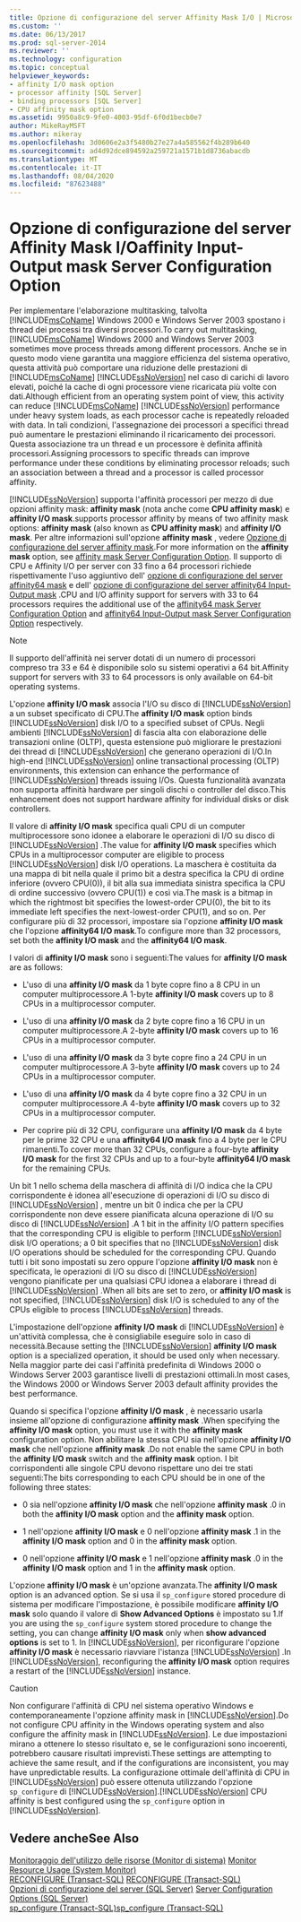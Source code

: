 ```yaml
---
title: Opzione di configurazione del server Affinity Mask I/O | Microsoft Docs
ms.custom: ''
ms.date: 06/13/2017
ms.prod: sql-server-2014
ms.reviewer: ''
ms.technology: configuration
ms.topic: conceptual
helpviewer_keywords:
- affinity I/O mask option
- processor affinity [SQL Server]
- binding processors [SQL Server]
- CPU affinity mask option
ms.assetid: 9950a8c9-9fe0-4003-95df-6f0d1becb0e7
author: MikeRayMSFT
ms.author: mikeray
ms.openlocfilehash: 3d0606e2a3f5480b27e27a4a585562f4b289b640
ms.sourcegitcommit: ad4d92dce894592a259721a1571b1d8736abacdb
ms.translationtype: MT
ms.contentlocale: it-IT
ms.lasthandoff: 08/04/2020
ms.locfileid: "87623488"
---
```

# <a name="affinity-input-output-mask-server-configuration-option"></a><span data-ttu-id="784d1-102">Opzione di configurazione del server Affinity Mask I/O</span><span class="sxs-lookup"><span data-stu-id="784d1-102">affinity Input-Output mask Server Configuration Option</span></span>
  <span data-ttu-id="784d1-103">Per implementare l'elaborazione multitasking, talvolta [!INCLUDE[msCoName](../../includes/msconame-md.md)] Windows 2000 e Windows Server 2003 spostano i thread dei processi tra diversi processori.</span><span class="sxs-lookup"><span data-stu-id="784d1-103">To carry out multitasking, [!INCLUDE[msCoName](../../includes/msconame-md.md)] Windows 2000 and Windows Server 2003 sometimes move process threads among different processors.</span></span> <span data-ttu-id="784d1-104">Anche se in questo modo viene garantita una maggiore efficienza del sistema operativo, questa attività può comportare una riduzione delle prestazioni di [!INCLUDE[msCoName](../../includes/msconame-md.md)] [!INCLUDE[ssNoVersion](../../includes/ssnoversion-md.md)] nel caso di carichi di lavoro elevati, poiché la cache di ogni processore viene ricaricata più volte con dati.</span><span class="sxs-lookup"><span data-stu-id="784d1-104">Although efficient from an operating system point of view, this activity can reduce [!INCLUDE[msCoName](../../includes/msconame-md.md)] [!INCLUDE[ssNoVersion](../../includes/ssnoversion-md.md)] performance under heavy system loads, as each processor cache is repeatedly reloaded with data.</span></span> <span data-ttu-id="784d1-105">In tali condizioni, l'assegnazione dei processori a specifici thread può aumentare le prestazioni eliminando il ricaricamento dei processori. Questa associazione tra un thread e un processore è definita affinità processori.</span><span class="sxs-lookup"><span data-stu-id="784d1-105">Assigning processors to specific threads can improve performance under these conditions by eliminating processor reloads; such an association between a thread and a processor is called processor affinity.</span></span>  
  
 [!INCLUDE[ssNoVersion](../../includes/ssnoversion-md.md)] <span data-ttu-id="784d1-106">supporta l'affinità processori per mezzo di due opzioni affinity mask: **affinity mask** (nota anche come **CPU affinity mask**) e **affinity I/O mask**.</span><span class="sxs-lookup"><span data-stu-id="784d1-106">supports processor affinity by means of two affinity mask options: **affinity mask** (also known as **CPU affinity mask**) and **affinity I/O mask**.</span></span> <span data-ttu-id="784d1-107">Per altre informazioni sull'opzione **affinity mask** , vedere [Opzione di configurazione del server affinity mask](affinity-mask-server-configuration-option.md).</span><span class="sxs-lookup"><span data-stu-id="784d1-107">For more information on the **affinity mask** option, see [affinity mask Server Configuration Option](affinity-mask-server-configuration-option.md).</span></span> <span data-ttu-id="784d1-108">Il supporto di CPU e Affinity I/O per server con 33 fino a 64 processori richiede rispettivamente l'uso aggiuntivo dell' [opzione di configurazione del server affinity64 mask](affinity64-mask-server-configuration-option.md) e dell' [opzione di configurazione del server affinity64 Input-Output mask](affinity64-input-output-mask-server-configuration-option.md) .</span><span class="sxs-lookup"><span data-stu-id="784d1-108">CPU and I/O affinity support for servers with 33 to 64 processors requires the additional use of the [affinity64 mask Server Configuration Option](affinity64-mask-server-configuration-option.md) and [affinity64 Input-Output mask Server Configuration Option](affinity64-input-output-mask-server-configuration-option.md) respectively.</span></span>  
  
> [!NOTE]  
>  <span data-ttu-id="784d1-109">Il supporto dell'affinità nei server dotati di un numero di processori compreso tra 33 e 64 è disponibile solo su sistemi operativi a 64 bit.</span><span class="sxs-lookup"><span data-stu-id="784d1-109">Affinity support for servers with 33 to 64 processors is only available on 64-bit operating systems.</span></span>  
  
 <span data-ttu-id="784d1-110">L'opzione **affinity I/O mask** associa l'I/O su disco di [!INCLUDE[ssNoVersion](../../includes/ssnoversion-md.md)] a un subset specificato di CPU.</span><span class="sxs-lookup"><span data-stu-id="784d1-110">The **affinity I/O mask** option binds [!INCLUDE[ssNoVersion](../../includes/ssnoversion-md.md)] disk I/O to a specified subset of CPUs.</span></span> <span data-ttu-id="784d1-111">Negli ambienti [!INCLUDE[ssNoVersion](../../includes/ssnoversion-md.md)] di fascia alta con elaborazione delle transazioni online (OLTP), questa estensione può migliorare le prestazioni dei thread di [!INCLUDE[ssNoVersion](../../includes/ssnoversion-md.md)] che generano operazioni di I/O.</span><span class="sxs-lookup"><span data-stu-id="784d1-111">In high-end [!INCLUDE[ssNoVersion](../../includes/ssnoversion-md.md)] online transactional processing (OLTP) environments, this extension can enhance the performance of [!INCLUDE[ssNoVersion](../../includes/ssnoversion-md.md)] threads issuing I/Os.</span></span> <span data-ttu-id="784d1-112">Questa funzionalità avanzata non supporta affinità hardware per singoli dischi o controller del disco.</span><span class="sxs-lookup"><span data-stu-id="784d1-112">This enhancement does not support hardware affinity for individual disks or disk controllers.</span></span>  
  
 <span data-ttu-id="784d1-113">Il valore di **affinity I/O mask** specifica quali CPU di un computer multiprocessore sono idonee a elaborare le operazioni di I/O su disco di [!INCLUDE[ssNoVersion](../../includes/ssnoversion-md.md)] .</span><span class="sxs-lookup"><span data-stu-id="784d1-113">The value for **affinity I/O mask** specifies which CPUs in a multiprocessor computer are eligible to process [!INCLUDE[ssNoVersion](../../includes/ssnoversion-md.md)] disk I/O operations.</span></span> <span data-ttu-id="784d1-114">La maschera è costituita da una mappa di bit nella quale il primo bit a destra specifica la CPU di ordine inferiore (ovvero CPU(0)), il bit alla sua immediata sinistra specifica la CPU di ordine successivo (ovvero CPU(1)) e così via.</span><span class="sxs-lookup"><span data-stu-id="784d1-114">The mask is a bitmap in which the rightmost bit specifies the lowest-order CPU(0), the bit to its immediate left specifies the next-lowest-order CPU(1), and so on.</span></span> <span data-ttu-id="784d1-115">Per configurare più di 32 processori, impostare sia l'opzione **affinity I/O mask** che l'opzione **affinity64 I/O mask**.</span><span class="sxs-lookup"><span data-stu-id="784d1-115">To configure more than 32 processors, set both the **affinity I/O mask** and the **affinity64 I/O mask**.</span></span>  
  
 <span data-ttu-id="784d1-116">I valori di **affinity I/O mask** sono i seguenti:</span><span class="sxs-lookup"><span data-stu-id="784d1-116">The values for **affinity I/O mask** are as follows:</span></span>  
  
-   <span data-ttu-id="784d1-117">L'uso di una **affinity I/O mask** da 1 byte copre fino a 8 CPU in un computer multiprocessore.</span><span class="sxs-lookup"><span data-stu-id="784d1-117">A 1-byte **affinity I/O mask** covers up to 8 CPUs in a multiprocessor computer.</span></span>  
  
-   <span data-ttu-id="784d1-118">L'uso di una **affinity I/O mask** da 2 byte copre fino a 16 CPU in un computer multiprocessore.</span><span class="sxs-lookup"><span data-stu-id="784d1-118">A 2-byte **affinity I/O mask** covers up to 16 CPUs in a multiprocessor computer.</span></span>  
  
-   <span data-ttu-id="784d1-119">L'uso di una **affinity I/O mask** da 3 byte copre fino a 24 CPU in un computer multiprocessore.</span><span class="sxs-lookup"><span data-stu-id="784d1-119">A 3-byte **affinity I/O mask** covers up to 24 CPUs in a multiprocessor computer.</span></span>  
  
-   <span data-ttu-id="784d1-120">L'uso di una **affinity I/O mask** da 4 byte copre fino a 32 CPU in un computer multiprocessore.</span><span class="sxs-lookup"><span data-stu-id="784d1-120">A 4-byte **affinity I/O mask** covers up to 32 CPUs in a multiprocessor computer.</span></span>  
  
-   <span data-ttu-id="784d1-121">Per coprire più di 32 CPU, configurare una **affinity I/O mask** da 4 byte per le prime 32 CPU e una **affinity64 I/O mask** fino a 4 byte per le CPU rimanenti.</span><span class="sxs-lookup"><span data-stu-id="784d1-121">To cover more than 32 CPUs, configure a four-byte **affinity I/O mask** for the first 32 CPUs and up to a four-byte **affinity64 I/O mask** for the remaining CPUs.</span></span>  
  
 <span data-ttu-id="784d1-122">Un bit 1 nello schema della maschera di affinità di I/O indica che la CPU corrispondente è idonea all'esecuzione di operazioni di I/O su disco di [!INCLUDE[ssNoVersion](../../includes/ssnoversion-md.md)] , mentre un bit 0 indica che per la CPU corrispondente non deve essere pianificata alcuna operazione di I/O su disco di [!INCLUDE[ssNoVersion](../../includes/ssnoversion-md.md)] .</span><span class="sxs-lookup"><span data-stu-id="784d1-122">A 1 bit in the affinity I/O pattern specifies that the corresponding CPU is eligible to perform [!INCLUDE[ssNoVersion](../../includes/ssnoversion-md.md)] disk I/O operations; a 0 bit specifies that no [!INCLUDE[ssNoVersion](../../includes/ssnoversion-md.md)] disk I/O operations should be scheduled for the corresponding CPU.</span></span> <span data-ttu-id="784d1-123">Quando tutti i bit sono impostati su zero oppure l'opzione **affinity I/O mask** non è specificata, le operazioni di I/O su disco di [!INCLUDE[ssNoVersion](../../includes/ssnoversion-md.md)] vengono pianificate per una qualsiasi CPU idonea a elaborare i thread di [!INCLUDE[ssNoVersion](../../includes/ssnoversion-md.md)] .</span><span class="sxs-lookup"><span data-stu-id="784d1-123">When all bits are set to zero, or **affinity I/O mask** is not specified, [!INCLUDE[ssNoVersion](../../includes/ssnoversion-md.md)] disk I/O is scheduled to any of the CPUs eligible to process [!INCLUDE[ssNoVersion](../../includes/ssnoversion-md.md)] threads.</span></span>  
  
 <span data-ttu-id="784d1-124">L'impostazione dell'opzione **affinity I/O mask** di [!INCLUDE[ssNoVersion](../../includes/ssnoversion-md.md)] è un'attività complessa, che è consigliabile eseguire solo in caso di necessità.</span><span class="sxs-lookup"><span data-stu-id="784d1-124">Because setting the [!INCLUDE[ssNoVersion](../../includes/ssnoversion-md.md)] **affinity I/O mask** option is a specialized operation, it should be used only when necessary.</span></span> <span data-ttu-id="784d1-125">Nella maggior parte dei casi l'affinità predefinita di Windows 2000 o Windows Server 2003 garantisce livelli di prestazioni ottimali.</span><span class="sxs-lookup"><span data-stu-id="784d1-125">In most cases, the Windows 2000 or Windows Server 2003 default affinity provides the best performance.</span></span>  
  
 <span data-ttu-id="784d1-126">Quando si specifica l'opzione **affinity I/O mask** , è necessario usarla insieme all'opzione di configurazione **affinity mask** .</span><span class="sxs-lookup"><span data-stu-id="784d1-126">When specifying the **affinity I/O mask** option, you must use it with the **affinity mask** configuration option.</span></span> <span data-ttu-id="784d1-127">Non abilitare la stessa CPU sia nell'opzione **affinity I/O mask** che nell'opzione **affinity mask** .</span><span class="sxs-lookup"><span data-stu-id="784d1-127">Do not enable the same CPU in both the **affinity I/O mask** switch and the **affinity mask** option.</span></span> <span data-ttu-id="784d1-128">I bit corrispondenti alle singole CPU devono rispettare uno dei tre stati seguenti:</span><span class="sxs-lookup"><span data-stu-id="784d1-128">The bits corresponding to each CPU should be in one of the following three states:</span></span>  
  
-   <span data-ttu-id="784d1-129">0 sia nell'opzione **affinity I/O mask** che nell'opzione **affinity mask** .</span><span class="sxs-lookup"><span data-stu-id="784d1-129">0 in both the **affinity I/O mask** option and the **affinity mask** option.</span></span>  
  
-   <span data-ttu-id="784d1-130">1 nell'opzione **affinity I/O mask** e 0 nell'opzione **affinity mask** .</span><span class="sxs-lookup"><span data-stu-id="784d1-130">1 in the **affinity I/O mask** option and 0 in the **affinity mask** option.</span></span>  
  
-   <span data-ttu-id="784d1-131">0 nell'opzione **affinity I/O mask** e 1 nell'opzione **affinity mask** .</span><span class="sxs-lookup"><span data-stu-id="784d1-131">0 in the **affinity I/O mask** option and 1 in the **affinity mask** option.</span></span>  
  
 <span data-ttu-id="784d1-132">L'opzione **affinity I/O mask** è un'opzione avanzata.</span><span class="sxs-lookup"><span data-stu-id="784d1-132">The **affinity I/O mask** option is an advanced option.</span></span> <span data-ttu-id="784d1-133">Se si usa il `sp_configure` stored procedure di sistema per modificare l'impostazione, è possibile modificare **affinity I/O mask** solo quando il valore di **Show Advanced Options** è impostato su 1.</span><span class="sxs-lookup"><span data-stu-id="784d1-133">If you are using the `sp_configure` system stored procedure to change the setting, you can change **affinity I/O mask** only when **show advanced options** is set to 1.</span></span> <span data-ttu-id="784d1-134">In [!INCLUDE[ssNoVersion](../../includes/ssnoversion-md.md)], per riconfigurare l'opzione **affinity I/O mask** è necessario riavviare l'istanza [!INCLUDE[ssNoVersion](../../includes/ssnoversion-md.md)] .</span><span class="sxs-lookup"><span data-stu-id="784d1-134">In [!INCLUDE[ssNoVersion](../../includes/ssnoversion-md.md)], reconfiguring the **affinity I/O mask** option requires a restart of the [!INCLUDE[ssNoVersion](../../includes/ssnoversion-md.md)] instance.</span></span>  
  
> [!CAUTION]  
>  <span data-ttu-id="784d1-135">Non configurare l'affinità di CPU nel sistema operativo Windows e contemporaneamente l'opzione affinity mask in [!INCLUDE[ssNoVersion](../../includes/ssnoversion-md.md)].</span><span class="sxs-lookup"><span data-stu-id="784d1-135">Do not configure CPU affinity in the Windows operating system and also configure the affinity mask in [!INCLUDE[ssNoVersion](../../includes/ssnoversion-md.md)].</span></span> <span data-ttu-id="784d1-136">Le due impostazioni mirano a ottenere lo stesso risultato e, se le configurazioni sono incoerenti, potrebbero causare risultati imprevisti.</span><span class="sxs-lookup"><span data-stu-id="784d1-136">These settings are attempting to achieve the same result, and if the configurations are inconsistent, you may have unpredictable results.</span></span> <span data-ttu-id="784d1-137">La configurazione ottimale dell'affinità di CPU in [!INCLUDE[ssNoVersion](../../includes/ssnoversion-md.md)] può essere ottenuta utilizzando l'opzione `sp_configure` di [!INCLUDE[ssNoVersion](../../includes/ssnoversion-md.md)].</span><span class="sxs-lookup"><span data-stu-id="784d1-137">[!INCLUDE[ssNoVersion](../../includes/ssnoversion-md.md)] CPU affinity is best configured using the `sp_configure` option in [!INCLUDE[ssNoVersion](../../includes/ssnoversion-md.md)].</span></span>  
  
## <a name="see-also"></a><span data-ttu-id="784d1-138">Vedere anche</span><span class="sxs-lookup"><span data-stu-id="784d1-138">See Also</span></span>  
 <span data-ttu-id="784d1-139">[Monitoraggio dell'utilizzo delle risorse &#40;Monitor di sistema&#41;](../../relational-databases/performance-monitor/monitor-resource-usage-system-monitor.md) </span><span class="sxs-lookup"><span data-stu-id="784d1-139">[Monitor Resource Usage &#40;System Monitor&#41;](../../relational-databases/performance-monitor/monitor-resource-usage-system-monitor.md) </span></span>  
 <span data-ttu-id="784d1-140">[RECONFIGURE &#40;Transact-SQL&#41;](/sql/t-sql/language-elements/reconfigure-transact-sql) </span><span class="sxs-lookup"><span data-stu-id="784d1-140">[RECONFIGURE &#40;Transact-SQL&#41;](/sql/t-sql/language-elements/reconfigure-transact-sql) </span></span>  
 <span data-ttu-id="784d1-141">[Opzioni di configurazione del server &#40;SQL Server&#41;](server-configuration-options-sql-server.md) </span><span class="sxs-lookup"><span data-stu-id="784d1-141">[Server Configuration Options &#40;SQL Server&#41;](server-configuration-options-sql-server.md) </span></span>  
 [<span data-ttu-id="784d1-142">sp_configure &#40;Transact-SQL&#41;</span><span class="sxs-lookup"><span data-stu-id="784d1-142">sp_configure &#40;Transact-SQL&#41;</span></span>](/sql/relational-databases/system-stored-procedures/sp-configure-transact-sql)  
  
  
